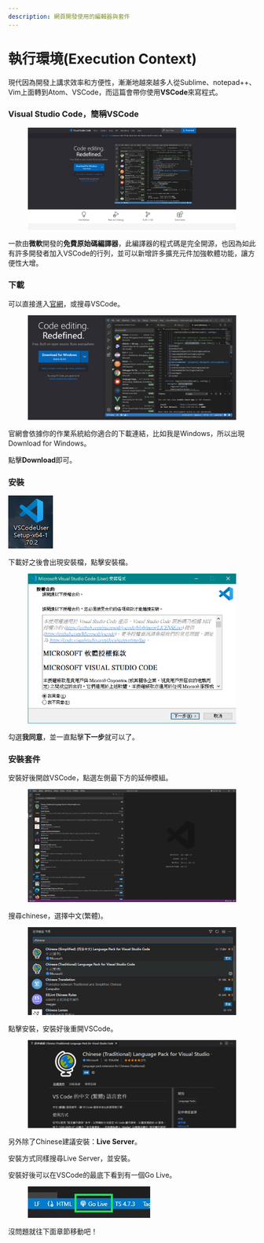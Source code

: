 ```yaml
---
description: 網頁開發使用的編輯器與套件
---
```


# 執行環境(Execution Context)

現代因為開發上講求效率和方便性，漸漸地越來越多人從Sublime、notepad++、Vim上面轉到Atom、VSCode，而這篇會帶你使用**VSCode**來寫程式。

### Visual Studio Code，簡稱VSCode

<figure><img src="../.gitbook/assets/1.jpg" alt=""><figcaption></figcaption></figure>

一款由**微軟**開發的**免費原始碼編譯器**，此編譯器的程式碼是完全開源，也因為如此有許多開發者加入VSCode的行列，並可以新增許多擴充元件加強軟體功能，讓方便性大增。

### 下載

可以直接進入[官網](https://code.visualstudio.com/)，或搜尋VSCode。

<figure><img src="../.gitbook/assets/image (2).png" alt=""><figcaption></figcaption></figure>

官網會依據你的作業系統給你適合的下載連結，比如我是Windows，所以出現Download for Windows。

點擊**Download**即可。

### 安裝

<img src="../.gitbook/assets/image (3) (1).png" alt="" data-size="original">

下載好之後會出現安裝檔，點擊安裝檔。

<figure><img src="../.gitbook/assets/image (4) (1).png" alt=""><figcaption></figcaption></figure>

勾選**我同意**，並一直點擊**下一步**就可以了。

### 安裝套件

安裝好後開啟VSCode，點選左側最下方的延伸模組。

<figure><img src="../.gitbook/assets/image (5) (1).png" alt=""><figcaption></figcaption></figure>

搜尋chinese，選擇中文(繁體)。

<figure><img src="../.gitbook/assets/image (1) (1).png" alt=""><figcaption></figcaption></figure>

點擊安裝，安裝好後重開VSCode。

<figure><img src="../.gitbook/assets/image (2) (1).png" alt=""><figcaption></figcaption></figure>

另外除了Chinese建議安裝：**Live Server**。

安裝方式同樣搜尋Live Server，並安裝。

安裝好後可以在VSCode的最底下看到有一個Go Live。

<figure><img src="../.gitbook/assets/31.jpg" alt=""><figcaption></figcaption></figure>

沒問題就往下面章節移動吧！
